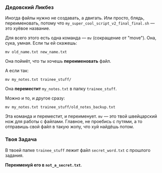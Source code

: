 ### Дедовский Ликбез

Иногда файлы нужно не создавать, а двигать. Или просто, блядь, переименовать, потому что `my_super_cool_script_v2_final_final.sh` — это хуёвое название.

Для всего этого есть одна команда — `mv` (сокращение от "move"). Она, сука, умная. Если ты ей скажешь:

`mv old_name.txt new_name.txt`

Она поймёт, что ты хочешь **переименовать** файл.

А если так:

`mv my_notes.txt trainee_stuff/`

Она **переместит** `my_notes.txt` в папку `trainee_stuff`.

Можно и то, и другое сразу:

`mv my_notes.txt trainee_stuff/old_notes_backup.txt`

Эта команда и переместит, и переименует. `mv` — это твой швейцарский нож для работы с файлами. Главное, не проебись с путями, а то отправишь свой файл в такую жопу, что хуй найдёшь потом.

### Твоя Задача

В твоей папке `trainee_stuff` лежит файл `secret_word.txt` с прошлого задания.

**Переименуй его в `not_a_secret.txt`**.
